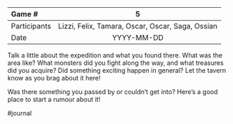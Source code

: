 
| Game #    | 5 | 
| :---        |    :----:   |
| Participants     |   Lizzi, Felix, Tamara, Oscar, Oscar, Saga, Ossian   |
| Date   | YYYY-MM-DD      |

Talk a little about the expedition and what you found there. What was the area like? What monsters did you fight along the way, and what treasures did you acquire? Did something exciting happen in general? Let the tavern know as you brag about it here!

Was there something you passed by or couldn’t get into? Here’s a good place to start a rumour about it!

#journal